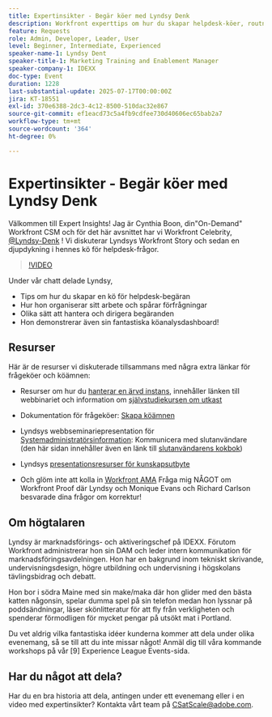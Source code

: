 ```yaml
---
title: Expertinsikter - Begär köer med Lyndsy Denk
description: Workfront experttips om hur du skapar helpdesk-köer, routningsförfrågningar och instrumentpanelsinsikter med Lyndsy Denk.
feature: Requests
role: Admin, Developer, Leader, User
level: Beginner, Intermediate, Experienced
speaker-name-1: Lyndsy Dent
speaker-title-1: Marketing Training and Enablement Manager
speaker-company-1: IDEXX
doc-type: Event
duration: 1228
last-substantial-update: 2025-07-17T00:00:00Z
jira: KT-18551
exl-id: 370e6388-2dc3-4c12-8500-510dac32e867
source-git-commit: ef1eacd73c5a4fb9cdfee730d40606ec65bab2a7
workflow-type: tm+mt
source-wordcount: '364'
ht-degree: 0%

---
```


# Expertinsikter - Begär köer med Lyndsy Denk

Välkommen till Expert Insights!  Jag är Cynthia Boon, din&quot;On-Demand&quot; Workfront CSM och för det här avsnittet har vi Workfront Celebrity, [@Lyndsy-Denk](https://experienceleaguecommunities.adobe.com/t5/user/viewprofilepage/user-id/17573167) ! Vi diskuterar Lyndsys Workfront Story och sedan en djupdykning i hennes kö för helpdesk-frågor.

>[!VIDEO](https://video.tv.adobe.com/v/3469293/?learn=on&enablevpops&captions=swe)

Under vår chatt delade Lyndsy,

* Tips om hur du skapar en kö för helpdesk-begäran
* Hur hon organiserar sitt arbete och spårar förfrågningar
* Olika sätt att hantera och dirigera begäranden
* Hon demonstrerar även sin fantastiska köanalysdashboard!

## Resurser

Här är de resurser vi diskuterade tillsammans med några extra länkar för frågeköer och köämnen:

* Resurser om hur du [hanterar en ärvd instans](https://experienceleague.adobe.com/sv/docs/workfront-learn/tutorials-workfront/administration-and-setup/system-perfomance-and-maintenance/take-charge-of-an-existing-workfront-instance), innehåller länken till webbinariet och information om [självstudiekursen om utkast](https://experienceleague.adobe.com/sv/docs/workfront-learn/tutorials-workfront/manage-work/request-queues/understand-request-queues)

* Dokumentation för frågeköer: [Skapa köämnen](https://experienceleague.adobe.com/sv/docs/workfront/using/manage-work/requests/create-and-manage-request-queues/create-queue-topics)

* Lyndsys webbseminariepresentation för [Systemadministratörsinformation](https://experienceleaguecommunities.adobe.com/t5/workfront-discussions/webinar-system-admin-essentials-communicating-with-end-users/td-p/606096): Kommunicera med slutanvändare (den här sidan innehåller även en länk till [slutanvändarens kokbok](https://experienceleaguecommunities.adobe.com/t5/workfront-blogs/introducing-the-end-user-communications-cookbook/ba-p/607439))

* Lyndsys [presentationsresurser för kunskapsutbyte](https://experienceleaguecommunities.adobe.com/t5/workfront-discussions/event-follow-up-november-2024-skill-exchange-workfront-process/m-p/726841#M3642)

* Och glöm inte att kolla in [Workfront AMA](https://experienceleaguecommunities.adobe.com/t5/workfront-events/workfront-ama-ask-me-anything-about-workfront-proof/ev-p/748798) Fråga mig NÅGOT om Workfront Proof där Lyndsy och Monique Evans och Richard Carlson besvarade dina frågor om korrektur!

## Om högtalaren 

Lyndsy är marknadsförings- och aktiveringschef på IDEXX. Förutom Workfront administrerar hon sin DAM och leder intern kommunikation för marknadsföringsavdelningen. Hon har en bakgrund inom tekniskt skrivande, undervisningsdesign, högre utbildning och undervisning i högskolans tävlingsbidrag och debatt.

Hon bor i södra Maine med sin make/maka där hon glider med den bästa katten någonsin, spelar dumma spel på sin telefon medan hon lyssnar på poddsändningar, läser skönlitteratur för att fly från verkligheten och spenderar förmodligen för mycket pengar på utsökt mat i Portland.

Du vet aldrig vilka fantastiska idéer kunderna kommer att dela under olika evenemang, så se till att du inte missar något!  Anmäl dig till våra kommande workshops på vår [9] Experience League Events-sida.

## Har du något att dela?

Har du en bra historia att dela, antingen under ett evenemang eller i en video med expertinsikter? Kontakta vårt team på [CSatScale@adobe.com](mailto:CSatScale@adobe.com).
